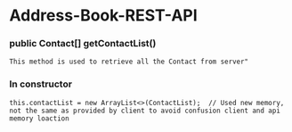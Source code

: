 # Address-Book-REST-API
### public Contact[] getContactList()
```
This method is used to retrieve all the Contact from server"
```
### In constructor
```
this.contactList = new ArrayList<>(ContactList);  // Used new memory,  not the same as provided by client to avoid confusion client and api memory loaction
```